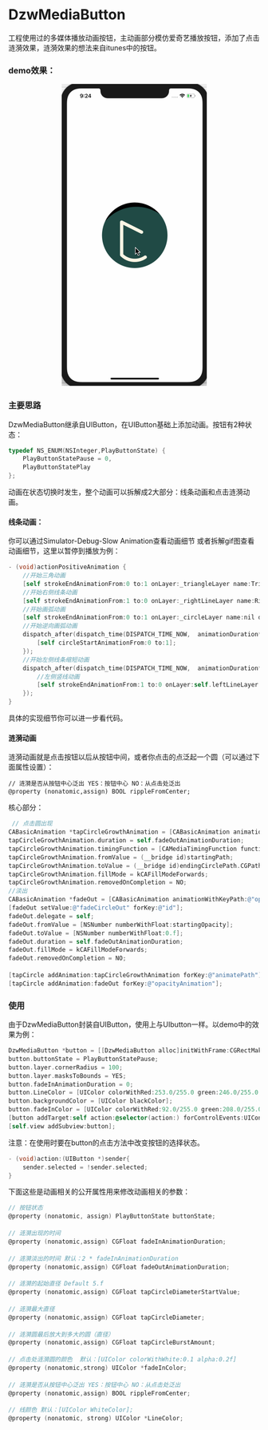 # DzwMediaButton
工程使用过的多媒体播放动画按钮，主动画部分模仿爱奇艺播放按钮，添加了点击涟漪效果，涟漪效果的想法来自itunes中的按钮。



### demo效果：

<div align=center><img src="https://github.com/Dtheme/DzwMediaButton/blob/master/gif/button.gif"/></div>



### 主要思路

DzwMediaButton继承自UIButton，在UIButton基础上添加动画。按钮有2种状态：

```objective-c
typedef NS_ENUM(NSInteger,PlayButtonState) {
    PlayButtonStatePause = 0,
    PlayButtonStatePlay
};
```



动画在状态切换时发生，整个动画可以拆解成2大部分：线条动画和点击涟漪动画。

#### 线条动画：

你可以通过Simulator-Debug-Slow Animation查看动画细节 或者拆解gif图查看动画细节，这里以暂停到播放为例：

```objective-c
- (void)actionPositiveAnimation {
    //开始三角动画
    [self strokeEndAnimationFrom:0 to:1 onLayer:_triangleLayer name:TriangleAnimation duration:animationDuration delegate:self];
    //开始右侧线条动画
    [self strokeEndAnimationFrom:1 to:0 onLayer:_rightLineLayer name:RightLineAnimation duration:animationDuration/4 delegate:self];
    //开始画弧动画
    [self strokeEndAnimationFrom:0 to:1 onLayer:_circleLayer name:nil duration:animationDuration/4 delegate:nil];
    //开始逆向画弧动画
    dispatch_after(dispatch_time(DISPATCH_TIME_NOW,  animationDuration*0.25 * NSEC_PER_SEC), dispatch_get_main_queue(), ^(void){
        [self circleStartAnimationFrom:0 to:1];
    });
    //开始左侧线条缩短动画
    dispatch_after(dispatch_time(DISPATCH_TIME_NOW,  animationDuration*0.5 * NSEC_PER_SEC), dispatch_get_main_queue(), ^(void){
        //左侧竖线动画
        [self strokeEndAnimationFrom:1 to:0 onLayer:self.leftLineLayer name:nil duration:animationDuration/2 delegate:nil];
    });
}
```

具体的实现细节你可以进一步看代码。



#### 涟漪动画

涟漪动画就是点击按钮以后从按钮中间，或者你点击的点泛起一个圆（可以通过下面属性设置）：

```
// 涟漪是否从按钮中心泛出 YES：按钮中心 NO：从点击处泛出
@property (nonatomic,assign) BOOL rippleFromCenter;
```

核心部分：

```objective-c
 // 点击圆出现
CABasicAnimation *tapCircleGrowthAnimation = [CABasicAnimation animationWithKeyPath:@"path"];
tapCircleGrowthAnimation.duration = self.fadeOutAnimationDuration;
tapCircleGrowthAnimation.timingFunction = [CAMediaTimingFunction functionWithName:kCAMediaTimingFunctionEaseOut];
tapCircleGrowthAnimation.fromValue = (__bridge id)startingPath;
tapCircleGrowthAnimation.toValue = (__bridge id)endingCirclePath.CGPath;
tapCircleGrowthAnimation.fillMode = kCAFillModeForwards;
tapCircleGrowthAnimation.removedOnCompletion = NO;
//淡出
CABasicAnimation *fadeOut = [CABasicAnimation animationWithKeyPath:@"opacity"];
[fadeOut setValue:@"fadeCircleOut" forKey:@"id"];
fadeOut.delegate = self;
fadeOut.fromValue = [NSNumber numberWithFloat:startingOpacity];
fadeOut.toValue = [NSNumber numberWithFloat:0.f];
fadeOut.duration = self.fadeOutAnimationDuration;
fadeOut.fillMode = kCAFillModeForwards;
fadeOut.removedOnCompletion = NO;
        
[tapCircle addAnimation:tapCircleGrowthAnimation forKey:@"animatePath"];
[tapCircle addAnimation:fadeOut forKey:@"opacityAnimation"];
```



### 使用

由于DzwMediaButton封装自UIButton，使用上与UIbutton一样。以demo中的效果为例：

```objective-c
DzwMediaButton *button = [[DzwMediaButton alloc]initWithFrame:CGRectMake(self.view.center.x-100, self.view.center.y-100, 200, 200)];
button.buttonState = PlayButtonStatePause;
button.layer.cornerRadius = 100;
button.layer.masksToBounds = YES;
button.fadeInAnimationDuration = 0;
button.LineColor = [UIColor colorWithRed:253.0/255.0 green:246.0/255.0 blue:229.0/255.0 alpha:255.0/255.0];
button.backgroundColor = [UIColor blackColor];
button.fadeInColor = [UIColor colorWithRed:92.0/255.0 green:208.0/255.0 blue:194.0/255.0 alpha:255.0/255.0];
[button addTarget:self action:@selector(action:) forControlEvents:UIControlEventTouchUpInside];
[self.view addSubview:button];
```



注意：在使用时要在button的点击方法中改变按钮的选择状态。

```objective-c
- (void)action:(UIButton *)sender{    
    sender.selected = !sender.selected;
}
```



下面这些是动画相关的公开属性用来修改动画相关的参数：

```objective-c
// 按钮状态
@property (nonatomic, assign) PlayButtonState buttonState;

// 涟漪出现的时间
@property (nonatomic,assign) CGFloat fadeInAnimationDuration;

// 涟漪淡出的时间 默认：2 * fadeInAnimationDuration
@property (nonatomic,assign) CGFloat fadeOutAnimationDuration;

// 涟漪的起始直径 Default 5.f
@property (nonatomic,assign) CGFloat tapCircleDiameterStartValue;

// 涟漪最大直径
@property (nonatomic,assign) CGFloat tapCircleDiameter;

// 涟漪圆最后放大到多大的圆（直径）
@property (nonatomic,assign) CGFloat tapCircleBurstAmount;

// 点击处涟漪圆的颜色  默认：[UIColor colorWithWhite:0.1 alpha:0.2f]
@property (nonatomic,strong) UIColor *fadeInColor;

// 涟漪是否从按钮中心泛出 YES：按钮中心 NO：从点击处泛出
@property (nonatomic,assign) BOOL rippleFromCenter;

// 线颜色 默认：[UIColor WhiteColor];
@property (nonatomic, strong) UIColor *LineColor;

```









